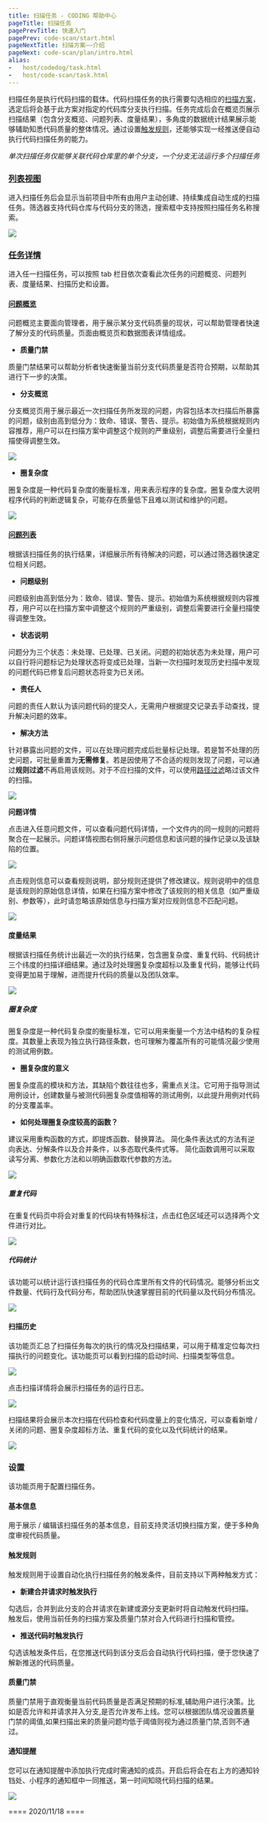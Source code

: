 ```yaml
---
title: 扫描任务 - CODING 帮助中心
pageTitle: 扫描任务
pagePrevTitle: 快速入门
pagePrev: code-scan/start.html
pageNextTitle: 扫描方案——介绍
pageNext: code-scan/plan/intro.html
alias: 
-   host/codedog/task.html
-   host/code-scan/task.html
---
```


扫描任务是执行代码扫描的载体。代码扫描任务的执行需要勾选相应的[扫描方案](/docs/code-scan/plan/intro.html)，选定后将会基于此方案对指定的代码库分支执行扫描。任务完成后会在概览页展示扫描结果（包含分支概览、问题列表、度量结果），多角度的数据统计结果展示能够辅助知悉代码质量的整体情况。通过设置[触发规则](#触发规则)，还能够实现一经推送便自动执行代码扫描任务的能力。

*单次扫描任务仅能够关联代码仓库里的单个分支，一个分支无法运行多个扫描任务*

### [列表视图](#list-view)

进入扫描任务后会显示当前项目中所有由用户主动创建、持续集成自动生成的扫描任务。筛选器支持代码仓库与代码分支的筛选，搜索框中支持按照扫描任务名称搜索。

![](https://help-assets.codehub.cn/enterprise/20200904102855.png)

### [任务详情](#task-detail)

进入任一扫描任务，可以按照 tab 栏目依次查看此次任务的问题概览、问题列表、度量结果、扫描历史和设置。

#### [问题概览](#overview)

问题概览主要面向管理者，用于展示某分支代码质量的现状，可以帮助管理者快速了解分支的代码质量。页面由概览页和数据图表详情组成。

-   **质量门禁**

质量门禁结果可以帮助分析者快速衡量当前分支代码质量是否符合预期，以帮助其进行下一步的决策。

-   **分支概览**

分支概览页用于展示最近一次扫描任务所发现的问题，内容包括本次扫描后所暴露的问题，级别由高到低分为：致命、错误、警告、提示。初始值为系统根据规则内容推荐，用户可以在扫描方案中调整这个规则的严重级别，调整后需要进行全量扫描使得调整生效。

![](https://help-assets.codehub.cn/enterprise/20200904114738.png)

-   **圈复杂度**

圈复杂度是一种代码复杂度的衡量标准，用来表示程序的复杂度。圈复杂度大说明程序代码的判断逻辑复杂，可能存在质量低下且难以测试和维护的问题。

![](https://help-assets.codehub.cn/enterprise/20200904115101.png)

#### [问题列表](#list)

根据该扫描任务的执行结果，详细展示所有待解决的问题，可以通过筛选器快速定位相关问题。

-   **问题级别** 

问题级别由高到低分为：致命、错误、警告、提示。初始值为系统根据规则内容推荐，用户可以在扫描方案中调整这个规则的严重级别，调整后需要进行全量扫描使得调整生效。

-   **状态说明** 

问题分为三个状态：未处理、已处理、已关闭。问题的初始状态为未处理，用户可以自行将问题标记为处理状态将变成已处理，当新一次扫描时发现历史扫描中发现的问题代码已修复后问题状态将变为已关闭。

-   **责任人**

问题的责任人默认为该问题代码的提交人，无需用户根据提交记录去手动查找，提升解决问题的效率。

-   **解决方法**

针对暴露出问题的文件，可以在处理问题完成后批量标记处理。若是暂不处理的历史问题，可批量重置为**无需修复**。若是因使用了不合适的规则发现了问题，可以通过**规则过滤**不再启用该规则。对于不应扫描的文件，可以使用[路径过滤](/docs/code-scan/plan/intro.html#filter)略过该文件的扫描。

![](https://help-assets.codehub.cn/enterprise/20200904151754.png)

**问题详情**

点击进入任意问题文件，可以查看问题代码详情，一个文件内的同一规则的问题将聚合在一起展示。问题详情视图右侧将展示问题信息和该问题的操作记录以及该缺陷的位置。

![](https://help-assets.codehub.cn/enterprise/20200904155109.png)

点击规则信息可以查看规则说明，部分规则还提供了修改建议。规则说明中的信息是该规则的原始信息详情，如果在扫描方案中修改了该规则的相关信息（如严重级别、参数等），此时请忽略该原始信息与扫描方案对应规则信息不匹配问题。

![](https://help-assets.codehub.cn/enterprise/20200904155214.png)

#### 度量结果

根据该扫描任务统计出最近一次的执行结果，包含圈复杂度、重复代码、代码统计三个纬度的扫描详细结果。通过及时处理圈复杂度超标以及重复代码，能够让代码变得更加易于理解，进而提升代码的质量以及团队效率。

![](https://help-assets.codehub.cn/enterprise/20200904163042.png)

##### 圈复杂度

圈复杂度是一种代码复杂度的衡量标准，它可以用来衡量一个方法中结构的复杂程度。其数量上表现为独立执行路径条数，也可理解为覆盖所有的可能情况最少使用的测试用例数。

-   **圈复杂度的意义**

圈复杂度高的模块和方法，其缺陷个数往往也多，需重点关注。它可用于指导测试用例设计，创建数量与被测代码圈复杂度值相等的测试用例，以此提升用例对代码的分支覆盖率。

-   **如何处理圈复杂度较高的函数？**

建议采用重构函数的方式，即提炼函数、替换算法。
简化条件表达式的方法有逆向表达、分解条件以及合并条件，以多态取代条件式等。
简化函数调用可以采取读写分离、参数化方法和以明确函数取代参数的方法。

![](https://help-assets.codehub.cn/enterprise/20200904171636.png)

##### 重复代码

在重复代码页中将会对重复的代码块有特殊标注，点击红色区域还可以选择两个文件进行对比。

![](https://help-assets.codehub.cn/enterprise/20200904172809.png)

##### 代码统计

该功能可以统计运行该扫描任务的代码仓库里所有文件的代码情况。能够分析出文件数量、代码行及代码分布，帮助团队快速掌握目前的代码量以及代码分布情况。

![](https://help-assets.codehub.cn/enterprise/20200904173922.png)

#### 扫描历史

该功能页汇总了扫描任务每次的执行的情况及扫描结果，可以用于精准定位每次扫描执行的问题变化。该功能页可以看到扫描的启动时间、扫描类型等信息。

![](https://help-assets.codehub.cn/enterprise/20200904174922.png)

点击扫描详情将会展示扫描任务的运行日志。

![](https://help-assets.codehub.cn/enterprise/20200904175059.png)

扫描结果将会展示本次扫描在代码检查和代码度量上的变化情况，可以查看新增 / 关闭的问题、圈复杂度超标方法、重复代码的变化以及代码统计的结果。

![](https://help-assets.codehub.cn/enterprise/20200904175157.png)

### 设置

该功能页用于配置扫描任务。

#### 基本信息

用于展示 / 编辑该扫描任务的基本信息，目前支持灵活切换扫描方案，便于多种角度审视代码质量。

#### 触发规则

触发规则用于设置自动化执行扫描任务的触发条件，目前支持以下两种触发方式：

-   **新建合并请求时触发执行**

勾选后，合并到此分支的合并请求在新建或源分支更新时将自动触发代码扫描。
触发后，使用当前任务的扫描方案及质量门禁对合入代码进行扫描和管控。

-   **推送代码时触发执行**

勾选该触发条件后，在您推送代码到该分支后会自动执行代码扫描，便于您快速了解新推送的代码质量。

#### 质量门禁

质量门禁用于直观衡量当前代码质量是否满足预期的标准,辅助用户进行决策。比如是否允许和并请求并入分支,是否允许发布上线。您可以根据团队情况设置质量门禁的阈值,如果扫描出来的质量问题均低于阈值则视为通过质量门禁,否则不通过。

#### 通知提醒

您可以在通知提醒中添加执行完成时需通知的成员。开启后将会在右上方的通知铃铛处、小程序的通知框中一同推送，第一时间知晓代码扫描的结果。

![](https://help-assets.codehub.cn/enterprise/20201120142004.png)

==== 2020/11/18 ====

